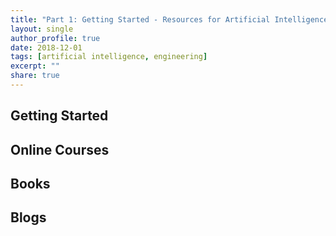 ```yaml
---
title: "Part 1: Getting Started - Resources for Artificial Intelligence Engineers"
layout: single
author_profile: true
date: 2018-12-01 
tags: [artificial intelligence, engineering]
excerpt: ""
share: true
---
```


## Getting Started

## Online Courses

## Books

## Blogs
